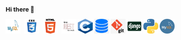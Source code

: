 ### Hi there 👋

<div>
    <img src="download.png" alt="alt text" width="40" height="40" style="float: left; margin-right: 10px; padding-bottom: 20px;">
    <img src="CSS.png" alt="alt text" width="40" height="40" style="float: left; margin-right: 10px; padding-bottom: 20px;">
    <img src="HTML.png" alt="alt text" width="40" height="40" style="float: left; margin-right: 10px; padding-bottom: 20px;">
    <img src="DRF logo.png" alt="alt text" width="40" height="40">
    <img src="c.png" alt="alt text" width="40" height="40">
    <img src="database.png" alt="alt text" width="40" height="40">
    <img src="git.png" alt="alt text" width="40" height="40">
    <img src="django.jpg" alt="alt text" width="40" height="40">
    <img src="python.jpeg" alt="alt text" width="40" height="40">
    <img src="mysql.png" alt="alt text" width="40" height="40">
<div>

<!--
**usamaalzomor/usamaalzomor** is a ✨ _special_ ✨ repository because its `README.md` (this file) appears on your GitHub profile.

Here are some ideas to get you started:

- 🔭 I’m currently working on ...
- 🌱 I’m currently learning ...
- 👯 I’m looking to collaborate on ...
- 🤔 I’m looking for help with ...
- 💬 Ask me about ...
- 📫 How to reach me: ...
- 😄 Pronouns: ...
- ⚡ Fun fact: ...
-->
